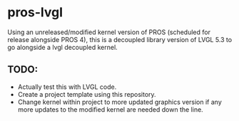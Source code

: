 # pros-lvgl
Using an unreleased/modified kernel version of PROS (scheduled for release alongside PROS 4), this is a decoupled library version of LVGL 5.3 to go alongside a lvgl decoupled kernel.

## TODO:
- Actually test this with LVGL code.
- Create a project template using this repository.
- Change kernel within project to more updated graphics version if any more updates to the modified kernel are needed down the line.
